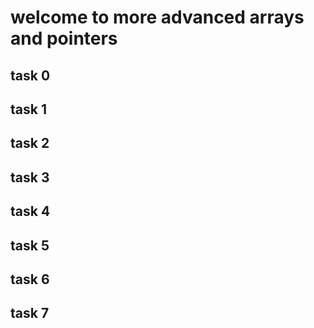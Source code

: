 # welcome to more advanced arrays and pointers 
## task 0 
## task 1
## task 2
## task 3
## task 4
## task 5 
## task 6
## task 7
